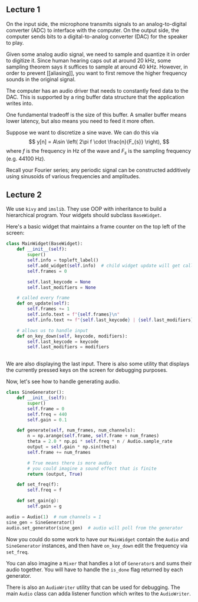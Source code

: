
## Lecture 1

On the input side, the microphone transmits signals to an analog-to-digital converter (ADC) to interface with the computer. On the output side, the computer sends bits to a digital-to-analog converter (DAC) for the speaker to play.

Given some analog audio signal, we need to sample and quantize it in order to digitize it. Since human hearing caps out at around 20 kHz, some sampling theorem says it suffices to sample at around 40 kHz. However, in order to prevent [[aliasing]], you want to first remove the higher frequency sounds in the original signal.

The computer has an audio driver that needs to constantly feed data to the DAC. This is supported by a ring buffer data structure that the application writes into.

One fundamental tradeoff is the size of this buffer. A smaller buffer means lower latency, but also means you need to feed it more often.

Suppose we want to discretize a sine wave. We can do this via
$$
y[n] = A\sin \left( 2\pi f \cdot \frac{n}{F_{s}} \right), 
$$
where $f$ is the frequency in Hz of the wave and $F_{s}$ is the sampling frequency (e.g. $44100$ Hz).

Recall your Fourier series; any periodic signal can be constructed additively using sinusoids of various frequencies and amplitudes.

## Lecture 2

We use `kivy` and `imslib`. They use OOP with inheritance to build a hierarchical program. Your widgets should subclass `BaseWidget`.

Here's a basic widget that maintains a frame counter on the top left of the screen:

```python
class MainWidget(BaseWidget):
	def __init__(self):
		super()
		self.info = topleft_label()
		self.add_widget(self.info)  # child widget update will get called
		self.frames = 0

		self.last_keycode = None
		self.last_modifiers = None

	# called every frame
	def on_update(self):
		self.frames += 1
		self.info.text = f"{self.frames}\n"
		self.info.text += f"{self.last_keycode} | {self.last_modifiers}"

	# allows us to handle input
	def on_key_down(self, keycode, modifiers):
		self.last_keycode = keycode
		self.last_modifiers = modifiers
		
```

We are also displaying the last input. There is also some utility that displays the currently pressed keys on the screen for debugging purposes.

Now, let's see how to handle generating audio.

```python
class SineGenerator():
	def __init__(self):
		super()
		self.frame = 0
		self.freq = 440
		self.gain = 0.1

	def generate(self, num_frames, num_channels):
		n = np.arange(self.frame, self.frame + num_frames)
		theta = 2.0 * np.pi * self.freq * n / Audio.sample_rate
		output = self.gain * np.sin(theta)
		self.frame += num_frames

		# True means there is more audio
		# you could imagine a sound effect that is finite
		return (output, True)

	def set_freq(f):
		self.freq = f

	def set_gain(g):
		self.gain = g

audio = Audio(1)  # num channels = 1
sine_gen = SineGenerator()
audio.set_generator(sine_gen)  # audio will poll from the generator
```

Now you could do some work to have our `MainWidget` contain the `Audio` and `SineGenerator` instances, and then have `on_key_down` edit the frequency via `set_freq`.

You can also imagine a `Mixer` that handles a lot of `Generator`s and sums their audio together. You will have to handle the `is_done` flag returned by each generator.

There is also an `AudioWriter` utility that can be used for debugging. The main `Audio` class can adda  listener function which writes to the `AudioWriter`.